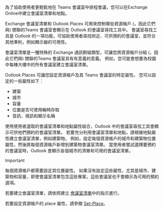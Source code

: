 
為了協助使用者更輕鬆地在 Teams 會議室中排程會議，您可以在Exchange Online中建立會議室清單和地點。 

Exchange 會議室清單和 Outlook Places 可用來控制哪些資源帳戶 (，因此它們與) 關聯的Teams 會議室會顯示在 Outlook 的會議室尋找工具中。 會議室尋找工具是 Outlook 的一項功能，可協助使用者尋找附近、可供預約的會議室，並符合其他準則，例如顯示器的可用性。

會議室清單是一種特殊的 Exchange 通訊群組類型，可讓您將資源帳戶分組 (，因此它們與) 關聯的Teams 會議室具有有意義的意義。 例如，您可能會想要為校園中每棟大樓中的所有會議室建立會議室清單。

Outlook Places 可讓您設定資源帳戶及其 Teams 會議室的特定屬性。 您可以設定的一些屬性如下：

- 建築
- 城市
- 容量
- 位置是否可使用輪椅存取
- 音訊、視訊和顯示名稱

使用使用者選取的會議室清單和地點屬性組合，Outlook 中的會議室尋找工具會顯示可供他們預約的會議室清單。 若要充分利用會議室清單和地點，請根據地點屬性建立會議室清單，例如建築物。 例如，設定每個資源帳戶的城市和建築物位置屬性，然後將每個資源帳戶新增到建築物會議室清單。 當使用者嘗試選擇要預約的會議室時，Outlook 會顯示各個城市的清單和可用的會議室清單。

> [!IMPORTANT]
> 每個資源帳戶都需要設定其位置屬性。 如果沒有設定這些屬性，尤其是城市、建築物和容量，即使會議室清單包含這些專案，這些會議室也不會顯示為可用的預約選項。

若要建立會議室清單，請依照建立 [會議室清單](/exchange/recipients/room-mailboxes?view=exchserver-2019&preserve-view=true#create-a-room-list)中的指示進行。

若要設定資源帳戶的 place 屬性，請參閱 [Set-Place](/powershell/module/exchange/set-place)。

